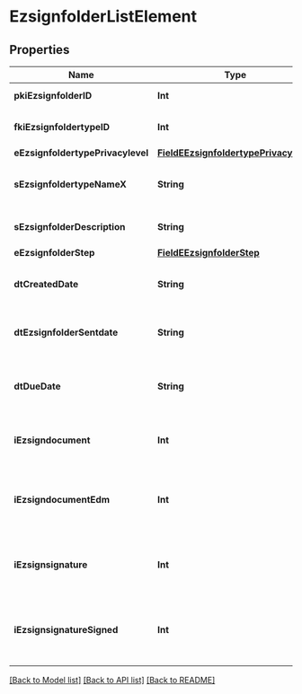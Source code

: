 # EzsignfolderListElement

## Properties
Name | Type | Description | Notes
------------ | ------------- | ------------- | -------------
**pkiEzsignfolderID** | **Int** | The unique ID of the Ezsignfolder | 
**fkiEzsignfoldertypeID** | **Int** | The unique ID of the Ezsignfoldertype. | 
**eEzsignfoldertypePrivacylevel** | [**FieldEEzsignfoldertypePrivacylevel**](FieldEEzsignfoldertypePrivacylevel.md) |  | 
**sEzsignfoldertypeNameX** | **String** | The name of the Ezsignfoldertype in the language of the requester | 
**sEzsignfolderDescription** | **String** | The description of the Ezsignfolder | 
**eEzsignfolderStep** | [**FieldEEzsignfolderStep**](FieldEEzsignfolderStep.md) |  | 
**dtCreatedDate** | **String** | The date and time at which the object was created | 
**dtEzsignfolderSentdate** | **String** | The date and time at which the Ezsign folder was sent the last time. | 
**dtDueDate** | **String** | Represent a Date Time. The timezone is the one configured in the User&#39;s profile. | 
**iEzsigndocument** | **Int** | The total number of Ezsigndocument in the folder | 
**iEzsigndocumentEdm** | **Int** | The total number of Ezsigndocument in the folder that were saved in the edm system | 
**iEzsignsignature** | **Int** | The total number of signature blocks in all Ezsigndocuments in the folder | 
**iEzsignsignatureSigned** | **Int** | The total number of already signed signature blocks in all Ezsigndocuments in the folder | 

[[Back to Model list]](../README.md#documentation-for-models) [[Back to API list]](../README.md#documentation-for-api-endpoints) [[Back to README]](../README.md)


